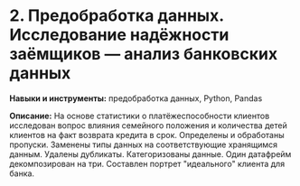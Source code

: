 
# 2. Предобработка данных. Исследование надёжности заёмщиков — анализ банковских данных

__Навыки и инструменты:__ предобработка данных, Python, Pandas

__Описание:__ На основе статистики о платёжеспособности клиентов исследован вопрос влияния семейного положения и количества детей клиентов на факт возврата кредита в срок. Определены и обработаны пропуски. Заменены типы данных на соответствующие хранящимся данным. Удалены дубликаты. Категоризованы данные. Один датафрейм декомпозирован на три. Составлен портрет "идеального" клиента для банка.